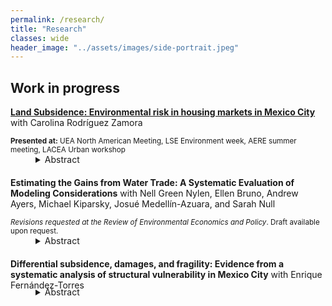```yaml
---
permalink: /research/
title: "Research"
classes: wide
header_image: "../assets/images/side-portrait.jpeg"
---
```


## Work in progress

<par><a href="../assets/pdfs/subsidence.pdf"><strong>Land Subsidence: Environmental risk in housing markets in Mexico City</strong></a> with Carolina Rodríguez Zamora </par>
<div><small><strong>Presented at:</strong> UEA North American Meeting, LSE Environment week, AERE summer meeting, LACEA Urban workshop</small></div>
<details style="margin-bottom:20px;padding-left: 40px;">
	<summary>Abstract</summary>
<div align="left" style="padding-left: 20px;line-height:15px"><p><small> We study the costs of and the housing market response to subsidence, the sinking of land areas due to groundwater over-extraction, in Mexico City. We propose an equilibrium model of the housing market that features housing re-development in the face of an evolving environmental hazard that has both realized and expected
future impacts to home quality. Guided by model-derived estimating equations for key parameters of the model, we exploit quasi-random variation in sinking intensity
to estimate the impact of both realized and future subsidence on home values and redevelopment. We find that realized subsidence imposes substantial costs, lowering prices by 1.5% on average. However, prices are unresponsive to measures of expected future sinking, and novel survey evidence on residents' beliefs and information about sinking suggest that information frictions affect the ability of homebuyers to capitalize
predictable future risk. Consistent with model predictions, units that have experienced more sinking are more likely to be redeveloped, as these have lower opportunity cost of being re-built. Evaluating welfare using our parameter estimates implies that
subsidence costs Mexico City a total of $33 billion USD, about $18 billion of which are due to information frictions that inefficiently increase the housing stock in risky areas. Our findings show that groundwater depletion imposes a costly externality on the built environment, and that information frictions affecting the capitalization of
environmental hazards in the housing market exacerbate these costs by putting more value in harm's way. 
</small> </p></div></details>

<par><strong>Estimating the Gains from Water Trade: A Systematic Evaluation of Modeling Considerations</strong> with Nell Green Nylen, Ellen Bruno, Andrew Ayers, Michael Kiparsky, Josué Medellín-Azuara, and Sarah Null</par>
<div><small><em>Revisions requested at the Review of Environmental Economics and Policy</em>. Draft available upon request.</small></div>
<details style="margin-bottom:20px;padding-left: 40px;">
	<summary>Abstract</summary>
<div align="left" style="padding-left: 20px;line-height:15px"><p><small> The gains from water trading can vary significantly depending on local conditions as well as the specifics of market design and implementation. However, models of water trading necessarily rely on assumptions that simplify the social, institutional, and environmental landscape within which a water market operates. We systematically evaluate peer-reviewed papers that estimate the gains from water trading to assess how models of water markets take this local context into account. Our results demonstrate that whether and how models incorporate key considerations varies widely, with implications for the accuracy of results. We find that estimates of the economic impacts of water trading in the published literature are more likely to consider distributional effects and incorporate features of the legal and regulatory environment than to account for third-party impacts, transaction costs, the consequences of trading for the economy at large, or the administrative costs associated with setting up and operating a market. Understanding what features a model takes into account is important for interpreting its policy implications. Researchers modeling the gains from trade could better support local decision makers by explicitly articulating their models’ capabilities and limitations.</small> </p>
</div></details>


<strong>Differential subsidence, damages, and fragility: Evidence from a systematic analysis of structural vulnerability in Mexico City</strong> with Enrique Fernández-Torres
<details style="margin-top:-20px;margin-bottom:20px;padding-left: 40px;">
	<summary>Abstract</summary>
<div align="left" style="padding-left: 20px;line-height:15px">
<p><small> Understanding the structural vulnerability of buildings and public infrastructure to differential subsidence is crucial for evaluating the risks and costs that subsidence poses in urban areas. We combine novel estimates of plot-specific differential subsidence in Mexico City with a representative survey of structural issues in both private residences and public infrastructure to estimate structural fragility curves and damage thresholds. We then extrapolate these findings from micro-data to a city-wide analysis, calculating damages and vulnerability at a city block level.</small></p></div></details>


